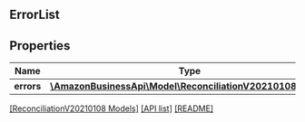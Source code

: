 ## ErrorList

## Properties

Name | Type | Description | Notes
------------ | ------------- | ------------- | -------------
**errors** | [**\AmazonBusinessApi\Model\ReconciliationV20210108\Error[]**](Error.md) |  |

[[ReconciliationV20210108 Models]](../) [[API list]](../../Api) [[README]](../../../README.md)
